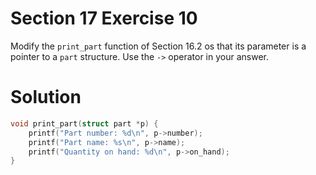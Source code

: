 # Section 17 Exercise 10

Modify the `print_part` function of Section 16.2 os that its parameter is a pointer to a `part` structure. Use the `->` operator in your answer.


# Solution
```c
void print_part(struct part *p) {
    printf("Part number: %d\n", p->number);
    printf("Part name: %s\n", p->name);
    printf("Quantity on hand: %d\n", p->on_hand);
}
```

